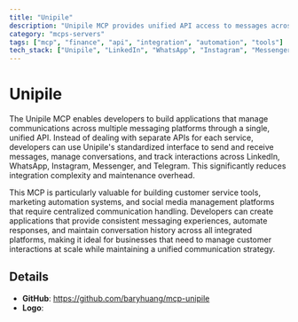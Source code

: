 ```yaml
---
title: "Unipile"
description: "Unipile MCP provides unified API access to messages across LinkedIn, WhatsApp, Instagram, Messenger, and Telegram for streamlined multi-platform communication."
category: "mcps-servers"
tags: ["mcp", "finance", "api", "integration", "automation", "tools"]
tech_stack: ["Unipile", "LinkedIn", "WhatsApp", "Instagram", "Messenger", "Telegram"]
---
```


# Unipile

The Unipile MCP enables developers to build applications that manage communications across multiple messaging platforms through a single, unified API. Instead of dealing with separate APIs for each service, developers can use Unipile's standardized interface to send and receive messages, manage conversations, and track interactions across LinkedIn, WhatsApp, Instagram, Messenger, and Telegram. This significantly reduces integration complexity and maintenance overhead.

This MCP is particularly valuable for building customer service tools, marketing automation systems, and social media management platforms that require centralized communication handling. Developers can create applications that provide consistent messaging experiences, automate responses, and maintain conversation history across all integrated platforms, making it ideal for businesses that need to manage customer interactions at scale while maintaining a unified communication strategy.

## Details

- **GitHub**: https://github.com/baryhuang/mcp-unipile
- **Logo**: 
